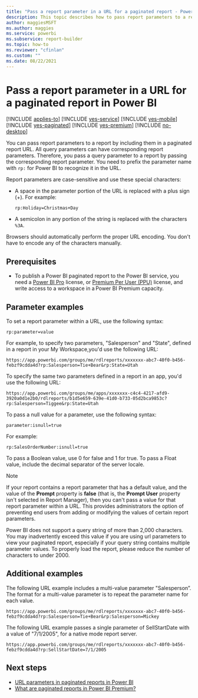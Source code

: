 ```yaml
---
title: "Pass a report parameter in a URL for a paginated report - Power BI Report Builder"
description: This topic describes how to pass report parameters to a report by including them in a paginated report URL.
author: maggiesMSFT
ms.author: maggies
ms.service: powerbi
ms.subservice: report-builder
ms.topic: how-to
ms.reviewer: "cfinlan"
ms.custom: ""
ms.date: 08/22/2021
---
```


# Pass a report parameter in a URL for a paginated report in Power BI 

[!INCLUDE [applies-to](../includes/applies-to.md)] [!INCLUDE [yes-service](../includes/yes-service.md)] [!INCLUDE [yes-mobile](../includes/yes-mobile.md)] [!INCLUDE [yes-paginated](../includes/yes-paginated.md)] [!INCLUDE [yes-premium](../includes/yes-premium.md)] [!INCLUDE [no-desktop](../includes/no-desktop.md)] 

You can pass report parameters to a report by including them in a paginated report URL. All query parameters can have corresponding report parameters. Therefore, you pass a query parameter to a report by passing the corresponding report parameter. You need to prefix the parameter name with `rp:` for Power BI to recognize it in the URL. 

Report parameters are case-sensitive and use these special characters: 

- A space in the parameter portion of the URL is replaced with a plus sign (+).  For example: 

    ```rp:Holiday=Christmas+Day```

- A semicolon in any portion of the string is replaced with the characters `%3A`.

Browsers should automatically perform the proper URL encoding. You don't have to encode any of the characters manually. 

## Prerequisites 

- To publish a Power BI paginated report to the Power BI service, you need a [Power BI Pro](../fundamentals/service-self-service-signup-for-power-bi.md) license, or [Premium Per User (PPU)](../admin/service-premium-per-user-faq.yml) license, and write access to a workspace in a Power BI Premium capacity.

## Parameter examples

To set a report parameter within a URL, use the following syntax: 

```
rp:parameter=value
```

For example, to specify two parameters, "Salesperson" and "State", defined in a report in your My Workspace,you'd use the following URL: 

```
https://app.powerbi.com/groups/me/rdlreports/xxxxxxx-abc7-40f0-b456-febzf9cdda4d?rp:Salesperson=Tie+Bear&rp:State=Utah 
```

To specify the same two parameters defined in a report in an app, you'd use the following URL: 

```
https://app.powerbi.com/groups/me/apps/xxxxxxx-c4c4-4217-afd9-3920a0d1e2b0/rdlreports/b1d5e659-639e-41d0-b733-05d2bca9853c?rp:Salesperson=Tiggee&rp:State=Utah 
```

To pass a null value for a parameter, use the following syntax: 

```
parameter:isnull=true
```

For example:

```
rp:SalesOrderNumber:isnull=true
```

To pass a Boolean value, use 0 for false and 1 for true. To pass a Float value, include the decimal separator of the server locale.

> [!NOTE]
> If your report contains a report parameter that has a default value, and the value of the **Prompt** property is **false** (that is, the **Prompt User** property isn't selected in Report Manager), then you can't pass a value for that report parameter within a URL. This provides administrators the option of preventing end users from adding or modifying the values of certain report parameters.
> 
> Power BI does not support a query string of more than 2,000 characters.  You may inadvertently exceed this value if you are using url parameters to view your paginated report, especially if your query string contains multiple parameter values.  To properly load the report, please reduce the number of characters to under 2000.

## Additional examples 

The following URL example includes a multi-value parameter "Salesperson”. The format for a multi-value parameter is to repeat the parameter name for each value. 

```
https://app.powerbi.com/groups/me/rdlreports/xxxxxxx-abc7-40f0-b456-febzf9cdda4d?rp:Salesperson=Tie+Bear&rp:Salesperson=Mickey 
```

The following URL example passes a single parameter of SellStartDate with a value of "7/1/2005", for a native mode report server.

```
https://app.powerbi.com/groups/me/rdlreports/xxxxxxx-abc7-40f0-b456-febzf9cdda4d?rp:SellStartDate=7/1/2005
```

## Next steps

- [URL parameters in paginated reports in Power BI](report-builder-url-parameters.md)
- [What are paginated reports in Power BI Premium?](paginated-reports-report-builder-power-bi.md)

